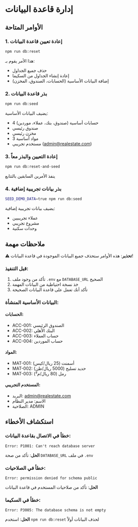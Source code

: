 # إدارة قاعدة البيانات

## الأوامر المتاحة

### 1. إعادة تعيين قاعدة البيانات
```bash
npm run db:reset
```
هذا الأمر يقوم بـ:
- حذف جميع الجداول
- إعادة إنشاء الجداول من السكيما
- إضافة البيانات الأساسية (الحسابات، الصندوق، المخزن)

### 2. بذر قاعدة البيانات
```bash
npm run db:seed
```
يضيف البيانات الأساسية:
- 4 حسابات أساسية (صندوق، بنك، عملاء، موردين)
- صندوق رئيسي
- مخزن رئيسي
- 3 مواد أساسية
- مستخدم تجريبي (admin@realestate.com)

### 3. إعادة التعيين والبذر معاً
```bash
npm run db:reset-and-seed
```
ينفذ الأمرين السابقين بالتتابع

### 4. بذر بيانات تجريبية إضافية
```bash
SEED_DEMO_DATA=true npm run db:seed
```
يضيف بيانات تجريبية إضافية:
- عملاء تجريبيين
- مشروع تجريبي
- وحدات سكنية

## ملاحظات مهمة

⚠️ **تحذير**: هذه الأوامر ستحذف جميع البيانات الموجودة في قاعدة البيانات!

### قبل التنفيذ:
1. تأكد من وجود ملف `.env` مع `DATABASE_URL` الصحيح
2. خذ نسخة احتياطية من البيانات المهمة
3. تأكد أنك تعمل على قاعدة البيانات الصحيحة

### البيانات الأساسية المنشأة:

#### الحسابات:
- ACC-001: الصندوق الرئيسي
- ACC-002: البنك الأهلي
- ACC-003: حساب العملاء
- ACC-004: حساب الموردين

#### المواد:
- MAT-001: أسمنت (25 ريال/كيس)
- MAT-002: حديد تسليح (5000 ريال/طن)
- MAT-003: رمل (80 ريال/م³)

#### المستخدم التجريبي:
- البريد: admin@realestate.com
- الاسم: مدير النظام
- الصلاحية: ADMIN

## استكشاف الأخطاء

### خطأ في الاتصال بقاعدة البيانات:
```
Error: P1001: Can't reach database server
```
**الحل**: تأكد من صحة `DATABASE_URL` في ملف `.env`

### خطأ في الصلاحيات:
```
Error: permission denied for schema public
```
**الحل**: تأكد من صلاحيات المستخدم في قاعدة البيانات

### خطأ في السكيما:
```
Error: P3005: The database schema is not empty
```
**الحل**: استخدم `npm run db:reset` لحذف البيانات أولاً